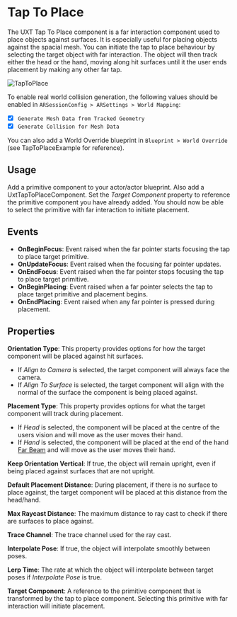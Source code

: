 # Tap To Place

The UXT Tap To Place component is a far interaction component used to place objects against surfaces. It is especially useful for placing objects against the spacial mesh. You can initiate the tap to place behaviour by selecting the target object with far interaction. The object will then track either the head or the hand, moving along hit surfaces until it the user ends placement by making any other far tap.

![TapToPlace](Images/TapToPlace.gif)

To enable real world collision generation, the following values should be enabled in `ARSessionConfig > ARSettings > World Mapping`:

- [x] `Generate Mesh Data from Tracked Geometry`
- [x] `Generate Collision for Mesh Data`

You can also add a World Override blueprint in `Blueprint > World Override` (see TapToPlaceExample for reference).

## Usage

Add a primitive component to your actor/actor blueprint. Also add a UxtTapToPlaceComponent. Set the _Target Component_ property to reference the primitive component you have already added. You should now be able to select the primitive with far interaction to initiate placement.

## Events

- **OnBeginFocus**: Event raised when the far pointer starts focusing the tap to place target primitive.
- **OnUpdateFocus**: Event raised when the focusing far pointer updates.
- **OnEndFocus**: Event raised when the far pointer stops focusing the tap to place target primitive.
- **OnBeginPlacing**: Event raised when a far pointer selects the tap to place target primitive and placement begins.
- **OnEndPlacing**: Event raised when any far pointer is pressed during placement. 

## Properties

**Orientation Type**: This property provides options for how the target component will be placed against hit surfaces.
- If _Align to Camera_ is selected, the target component will always face the camera.
- If _Align To Surface_ is selected, the target component will align with the normal of the surface the component is being placed against.

**Placement Type**: This property provides options for what the target component will track during placement.
- If _Head_ is selected, the component will be placed at the centre of the users vision and will move as the user moves their hand.
- If _Hand_ is selected, the component will be placed at the end of the hand [Far Beam](FarBeam.md) and will move as the user moves their hand.

**Keep Orientation Vertical**: If true, the object will remain upright, even if being placed against surfaces that are not upright.

**Default Placement Distance**: During placement, if there is no surface to place against, the target component will be placed at this distance from the head/hand.

**Max Raycast Distance**: The maximum distance to ray cast to check if there are surfaces to place against.

**Trace Channel**: The trace channel used for the ray cast.

**Interpolate Pose**: If true, the object will interpolate smoothly between poses.

**Lerp Time**: The rate at which the object will interpolate between target poses if _Interpolate Pose_ is true.

**Target Component**: A reference to the primitive component that is transformed by the tap to place component. Selecting this primitive with far interaction will initiate placement.

